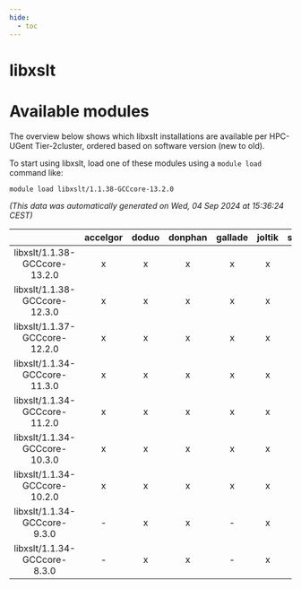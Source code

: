 ```yaml
---
hide:
  - toc
---
```


libxslt
=======

# Available modules


The overview below shows which libxslt installations are available per HPC-UGent Tier-2cluster, ordered based on software version (new to old).

To start using libxslt, load one of these modules using a `module load` command like:

```shell
module load libxslt/1.1.38-GCCcore-13.2.0
```

*(This data was automatically generated on Wed, 04 Sep 2024 at 15:36:24 CEST)*  

| |accelgor|doduo|donphan|gallade|joltik|shinx|skitty|
| :---: | :---: | :---: | :---: | :---: | :---: | :---: | :---: |
|libxslt/1.1.38-GCCcore-13.2.0|x|x|x|x|x|x|x|
|libxslt/1.1.38-GCCcore-12.3.0|x|x|x|x|x|x|x|
|libxslt/1.1.37-GCCcore-12.2.0|x|x|x|x|x|x|x|
|libxslt/1.1.34-GCCcore-11.3.0|x|x|x|x|x|x|x|
|libxslt/1.1.34-GCCcore-11.2.0|x|x|x|x|x|-|x|
|libxslt/1.1.34-GCCcore-10.3.0|x|x|x|x|x|-|x|
|libxslt/1.1.34-GCCcore-10.2.0|x|x|x|x|x|-|x|
|libxslt/1.1.34-GCCcore-9.3.0|-|x|x|-|x|-|x|
|libxslt/1.1.34-GCCcore-8.3.0|-|x|x|-|x|-|x|
